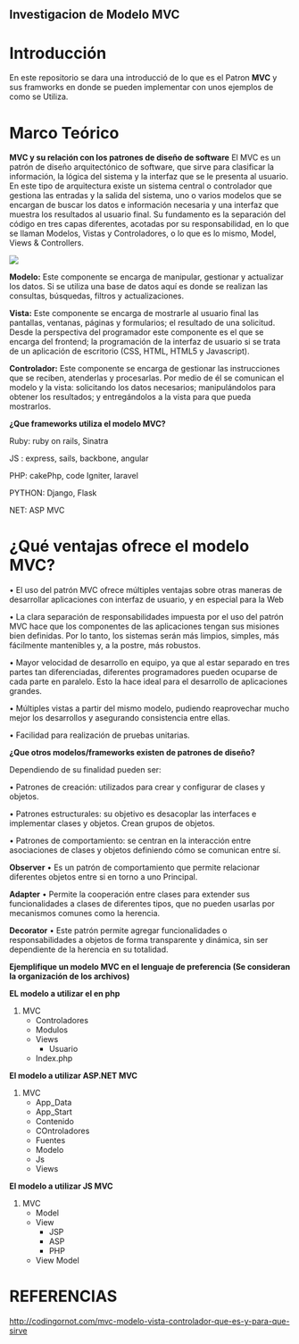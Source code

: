 


## Investigacion de Modelo MVC

# Introducción
En este repositorio se dara una introducció de lo que es el Patron **MVC** y sus framworks en donde se pueden implementar con unos ejemplos de como se Utiliza.

# Marco Teórico

 **MVC y  su relación con los patrones de diseño de software**
El MVC es un patrón de diseño arquitectónico de software, que sirve para clasificar la información, la lógica del sistema y la interfaz que se le presenta al usuario. En este tipo de arquitectura existe un sistema central o controlador que gestiona las entradas y la salida del sistema, uno o varios modelos que se encargan de buscar los datos e información necesaria y una interfaz que muestra los resultados al usuario final.
Su fundamento es la separación del código en tres capas diferentes, acotadas por su responsabilidad, en lo que se llaman Modelos, Vistas y Controladores, o lo que es lo mismo, Model, Views & Controllers.

![](http://codingornot.com/wp-content/uploads/2017/10/mvc-modelo-vista-controlador.png) 

**Modelo:**
Este componente se encarga de manipular, gestionar y actualizar los datos. Si se utiliza una base de datos aquí es donde se realizan las consultas, búsquedas, filtros y actualizaciones.

**Vista:**
Este componente se encarga de mostrarle al usuario final las pantallas, ventanas, páginas y formularios; el resultado de una solicitud. Desde la perspectiva del programador este componente es el que se encarga del frontend; la programación de la interfaz de usuario si se trata de un aplicación de escritorio (CSS, HTML, HTML5 y Javascript).

**Controlador:**
Este componente se encarga de gestionar las instrucciones que se reciben, atenderlas y procesarlas. Por medio de él se comunican el modelo y la vista: solicitando los datos necesarios; manipulándolos para obtener los resultados; y entregándolos a la vista para que pueda mostrarlos.

**¿Que frameworks utiliza el modelo MVC?** 

Ruby: ruby on rails, Sinatra

JS : express, sails, backbone, angular

PHP: cakePhp, code Igniter, laravel

PYTHON: Django, Flask

NET: ASP MVC

<h1>¿Qué ventajas ofrece el modelo MVC?</h1>

   • El uso del patrón MVC ofrece múltiples ventajas sobre otras maneras de desarrollar aplicaciones con interfaz de usuario, y en especial para la Web

   • La clara separación de responsabilidades impuesta por el uso del patrón MVC hace que los componentes de las aplicaciones tengan sus misiones bien definidas. Por lo tanto, los sistemas serán más limpios, simples, más fácilmente mantenibles y, a la postre, más robustos.

   • Mayor velocidad de desarrollo en equipo, ya que al estar separado en tres partes tan diferenciadas, diferentes programadores pueden ocuparse de cada parte en paralelo. Esto la hace ideal para el desarrollo de aplicaciones grandes.

   • Múltiples vistas a partir del mismo modelo, pudiendo reaprovechar mucho mejor los desarrollos y asegurando consistencia entre ellas.

   • Facilidad para realización de pruebas unitarias.


**¿Que otros modelos/frameworks existen de patrones de diseño?** 


   Dependiendo de su finalidad pueden ser:

   • Patrones de creación: utilizados para crear y configurar de clases y objetos.

   • Patrones estructurales: su objetivo es desacoplar las interfaces e implementar clases y objetos. Crean grupos de objetos.

   • Patrones de comportamiento: se centran en la interacción entre asociaciones de clases y objetos definiendo cómo se comunican entre sí.
      

**Observer** 
 • Es un patrón de comportamiento que permite relacionar diferentes objetos entre si en torno a uno Principal.

**Adapter**
 • Permite la cooperación entre clases para extender sus funcionalidades a clases de diferentes tipos, que no pueden usarlas por mecanismos comunes como la herencia.

**Decorator**
 • Este patrón permite agregar funcionalidades o responsabilidades a objetos de forma transparente y dinámica, sin ser dependiente de la herencia en su totalidad.



**Ejemplifique un modelo MVC en el lenguaje de preferencia (Se consideran la organización de los archivos)**

**EL modelo a utilizar el en php** 
1. MVC
   - Controladores
   - Modulos
   - Views
     - Usuario
   - Index.php

**El modelo a utilizar ASP.NET MVC**
1. MVC
   - App_Data
   - App_Start
   - Contenido
   - COntroladores
   - Fuentes
   - Modelo
   - Js
   - Views

**El modelo a utilizar JS MVC**
1. MVC
   - Model
   - View
     - JSP
     - ASP
     - PHP
   - View Model
 
 # REFERENCIAS

 http://codingornot.com/mvc-modelo-vista-controlador-que-es-y-para-que-sirve
